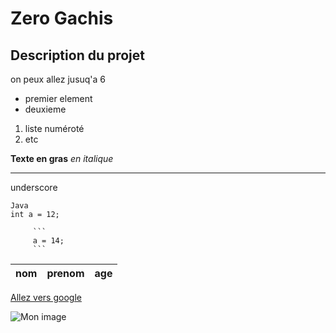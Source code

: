 # Zero Gachis

## Description du projet

on peux allez jusuq'a 6

- premier element
- deuxieme

1. liste numéroté
2. etc

**Texte en gras**
_en italique_

---

underscore

```
Java
int a = 12;
```

         ```
         a = 14;
         ```

| nom | prenom | age |
| --- | ------ | --- |

[Allez vers google](http://google.com)

[^1]: note en bas de page

![Mon image](https://img-19.ccm2.net/cI8qqj-finfDcmx6jMK6Vr-krEw=/1500x/smart/b829396acc244fd484c5ddcdcb2b08f3/ccmcms-commentcamarche/20494859.jpg)
